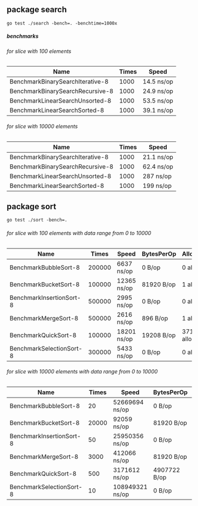 ## package search
```
go test ./search -bench=. -benchtime=1000x
```

##### benchmarks

###### for slice with 100 elements

| Name                             | Times     | Speed       |
|----------------------------------|-----------|-------------|
| BenchmarkBinarySearchIterative-8 |   1000    |  14.5 ns/op |
| BenchmarkBinarySearchRecursive-8 |   1000    |  24.9 ns/op |
| BenchmarkLinearSearchUnsorted-8  |   1000    |  53.5 ns/op |
| BenchmarkLinearSearchSorted-8    |   1000    |  39.1 ns/op |


###### for slice with 10000 elements

| Name                             | Times     | Speed       |
|----------------------------------|-----------|-------------|
| BenchmarkBinarySearchIterative-8 |   1000    |  21.1 ns/op |
| BenchmarkBinarySearchRecursive-8 |   1000    |  62.4 ns/op |
| BenchmarkLinearSearchUnsorted-8  |   1000    |  287 ns/op  |
| BenchmarkLinearSearchSorted-8    |   1000    |  199 ns/op  |
        


## package sort         
```
go test ./sort -bench=.
```

###### for slice with 100 elements with data range from 0 to 10000

| Name                             | Times     | Speed        | BytesPerOp   | AllocsPerOp     |
|----------------------------------|-----------|--------------|--------------|-----------------|
| BenchmarkBubbleSort-8            |  200000   |  6637  ns/op |    0 B/op    | 0 allocs/op     |
| BenchmarkBucketSort-8            |  100000   |  12365 ns/op | 81920 B/op   | 1 allocs/op     |
| BenchmarkInsertionSort-8         |  500000   |  2995  ns/op |    0 B/op    | 0 allocs/op     |
| BenchmarkMergeSort-8             |  500000   |  2616  ns/op | 896 B/op     | 1 allocs/op     |
| BenchmarkQuickSort-8             |  100000   |  18201 ns/op | 19208 B/op   | 371 allocs/op   |
| BenchmarkSelectionSort-8         |  300000   |  5433  ns/op |    0 B/op    | 0 allocs/op     |


###### for slice with 10000 elements with data range from 0 to 10000

| Name                             | Times     | Speed           | BytesPerOp   | AllocsPerOp     |
|----------------------------------|-----------|-----------------|--------------|-----------------|
| BenchmarkBubbleSort-8            |   20      | 52669694  ns/op |    0 B/op    | 0 allocs/op     |
| BenchmarkBucketSort-8            |   20000   | 92059     ns/op | 81920 B/op   | 1 allocs/op     |
| BenchmarkInsertionSort-8         |   50      | 25950356  ns/op |    0 B/op    | 0 allocs/op     |
| BenchmarkMergeSort-8             |   3000    | 412066    ns/op | 81920 B/op   | 1 allocs/op     |
| BenchmarkQuickSort-8             |   500     | 3171612   ns/op | 4907722 B/op | 32756 allocs/op |
| BenchmarkSelectionSort-8         |   10      | 108949321 ns/op |    0 B/op    | 0 allocs/op     |